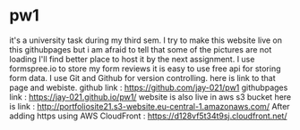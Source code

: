 # pw1
 it's a university task during my third sem.
 I try to make this website live on this githubpages but i am afraid to tell that some of the pictures are not loading I'll find better place to host it by the next assignment. 
 I use formspree.io to store my form reviews it is easy to use free api for storing form data.
 I use Git and Github for version controlling. here is link to that page and webiste.
 github link : https://github.com/jay-021/pw1
 githubpages link : https://jay-021.github.io/pw1/
website is also live in aws s3 bucket here is link : http://portfoliosite21.s3-website.eu-central-1.amazonaws.com/
After adding https using AWS CloudFront : https://d128vf5t34t9sj.cloudfront.net/
